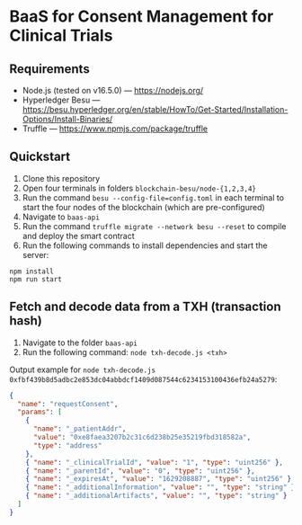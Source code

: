 # BaaS for Consent Management for Clinical Trials

## Requirements

- Node.js (tested on v16.5.0) — https://nodejs.org/
- Hyperledger Besu — https://besu.hyperledger.org/en/stable/HowTo/Get-Started/Installation-Options/Install-Binaries/
- Truffle — https://www.npmjs.com/package/truffle

## Quickstart

1. Clone this repository
2. Open four terminals in folders `blockchain-besu/node-{1,2,3,4}`
3. Run the command `besu --config-file=config.toml` in each terminal to start the four nodes of the blockchain (which are pre-configured)
4. Navigate to `baas-api`
5. Run the command `truffle migrate --network besu --reset` to compile and deploy the smart contract
6. Run the following commands to install dependencies and start the server:
```
npm install
npm run start
```

## Fetch and decode data from a TXH (transaction hash)

1. Navigate to the folder `baas-api`
2. Run the following command: `node txh-decode.js <txh>`

Output example for `node txh-decode.js 0xfbf439b8d5adbc2e853dc04abbdcf1409d087544c6234153100436efb24a5279`:
```json
{
  "name": "requestConsent",
  "params": [
    {
      "name": "_patientAddr",
      "value": "0xe8faea3207b2c31c6d238b25e35219fbd318582a",
      "type": "address"
    },
    { "name": "_clinicalTrialId", "value": "1", "type": "uint256" },
    { "name": "_parentId", "value": "0", "type": "uint256" },
    { "name": "_expiresAt", "value": "1629208887", "type": "uint256" },
    { "name": "_additionalInformation", "value": "", "type": "string" },
    { "name": "_additionalArtifacts", "value": "", "type": "string" }
  ]
}
```

